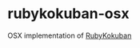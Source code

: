 # rubykokuban-osx

OSX implementation of [RubyKokuban](https://github.com/ongaeshi/rubykokuban-gem)

